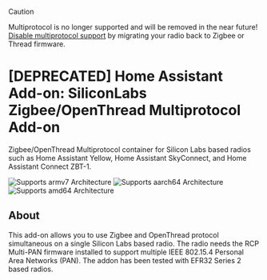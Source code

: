 > [!CAUTION]
> Multiprotocol is no longer supported and will be removed in the near future!
> [Disable multiprotocol support](https://connectzbt1.home-assistant.io/procedures/disable-multiprotocol/) by migrating your radio back to Zigbee or Thread firmware.

# \[DEPRECATED\] Home Assistant Add-on: SiliconLabs Zigbee/OpenThread Multiprotocol Add-on

Zigbee/OpenThread Multiprotocol container for Silicon Labs based radios such as
Home Assistant Yellow, Home Assistant SkyConnect, and Home Assistant Connect ZBT-1.

![Supports armv7 Architecture][armv7-shield]
![Supports aarch64 Architecture][aarch64-shield]
![Supports amd64 Architecture][amd64-shield]

## About

This add-on allows you to use Zigbee and OpenThread protocol simultaneous on a
single Silicon Labs based radio. The radio needs the RCP Multi-PAN firmware
installed to support multiple IEEE 802.15.4 Personal Area Networks (PAN). The
addon has been tested with EFR32 Series 2 based radios.

[armv7-shield]: https://img.shields.io/badge/armv7-yes-green.svg
[aarch64-shield]: https://img.shields.io/badge/aarch64-yes-green.svg
[amd64-shield]: https://img.shields.io/badge/amd64-yes-green.svg
